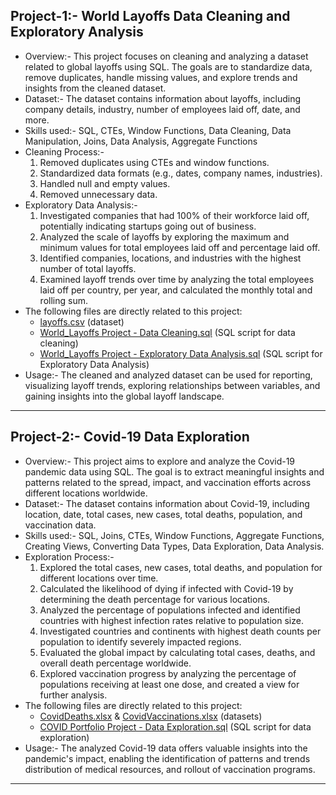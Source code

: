 **Project-1**:- **World Layoffs Data Cleaning and Exploratory Analysis**
---
- Overview:- This project focuses on cleaning and analyzing a dataset related to global layoffs using SQL. The goals are to standardize data, remove duplicates, handle missing values, and explore trends and insights from the cleaned dataset.
- Dataset:- The dataset contains information about layoffs, including company details, industry, number of employees laid off, date, and more.
- Skills used:- SQL, CTEs, Window Functions, Data Cleaning, Data Manipulation, Joins, Data Analysis, Aggregate Functions
- Cleaning Process:-
    1. Removed duplicates using CTEs and window functions.
    2. Standardized data formats (e.g., dates, company names, industries).
    3. Handled null and empty values.
    4. Removed unnecessary data.
- Exploratory Data Analysis:-
    1. Investigated companies that had 100% of their workforce laid off, potentially indicating startups going out of business.
    2. Analyzed the scale of layoffs by exploring the maximum and minimum values for total employees laid off and percentage laid off.
    3. Identified companies, locations, and industries with the highest number of total layoffs.
    4. Examined layoff trends over time by analyzing the total employees laid off per country, per year, and calculated the monthly total and rolling sum.
- The following files are directly related to this project:
    - [layoffs.csv](https://github.com/DevaMarreddy/PortfolioProjects/blob/main/layoffs.csv) (dataset)
    - [World_Layoffs Project - Data Cleaning.sql](https://github.com/DevaMarreddy/PortfolioProjects/blob/main/World_Layoffs%20Project%20-%20Data%20Cleaning.sql) (SQL script for data cleaning)
    - [World_Layoffs Project - Exploratory Data Analysis.sql](https://github.com/DevaMarreddy/PortfolioProjects/blob/main/World_Layoffs%20Project%20-%20Exploratory%20Data%20Analysis.sql) (SQL script for Exploratory Data Analysis)
- Usage:- The cleaned and analyzed dataset can be used for reporting, visualizing layoff trends, exploring relationships between variables, and gaining insights into the global layoff landscape.
---



**Project-2**:- **Covid-19 Data Exploration**
---
- Overview:- This project aims to explore and analyze the Covid-19 pandemic data using SQL. The goal is to extract meaningful insights and patterns related to the spread, impact, and vaccination efforts across different locations worldwide.
- Dataset:- The dataset contains information about Covid-19, including location, date, total cases, new cases, total deaths, population, and vaccination data.
- Skills used:- SQL, Joins, CTEs, Window Functions, Aggregate Functions, Creating Views, Converting Data Types, Data Exploration, Data Analysis.
- Exploration Process:-
     1. Explored the total cases, new cases, total deaths, and population for different locations over time.
     2. Calculated the likelihood of dying if infected with Covid-19 by determining the death percentage for various locations.
     3. Analyzed the percentage of populations infected and identified countries with highest infection rates relative to population size.
     4. Investigated countries and continents with highest death counts per population to identify severely impacted regions.
     5. Evaluated the global impact by calculating total cases, deaths, and overall death percentage worldwide.
     6. Explored vaccination progress by analyzing the percentage of populations receiving at least one dose, and created a view for further analysis.
- The following files are directly related to this project:
    - [CovidDeaths.xlsx](https://github.com/DevaMarreddy/PortfolioProjects/blob/main/CovidDeaths.xlsx) & [CovidVaccinations.xlsx](https://github.com/DevaMarreddy/PortfolioProjects/blob/main/CovidVaccinations.xlsx) (datasets)
    - [COVID Portfolio Project - Data Exploration.sql](https://github.com/DevaMarreddy/PortfolioProjects/blob/main/COVID%20Portfolio%20Project%20-%20Data%20Exploration.sql) (SQL script for data exploration)
- Usage:- The analyzed Covid-19 data offers valuable insights into the pandemic's impact, enabling the identification of patterns and trends distribution of medical resources, and rollout of vaccination programs.
---
